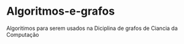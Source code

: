 # Algoritmos-e-grafos
Algoritimos para serem usados na Diciplina de grafos de Ciancia da Computação
